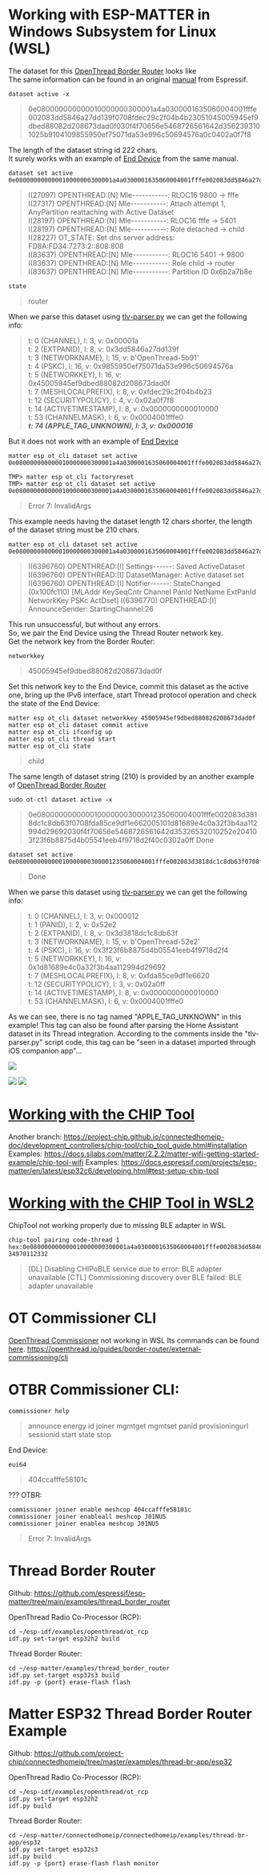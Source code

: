 # Working with ESP-MATTER in Windows Subsystem for Linux (WSL)

The dataset for this [OpenThread Border Router](https://openthread.io/codelabs/esp-openthread-hardware#2) looks like  
The same information can be found in an original [manual](https://docs.espressif.com/projects/esp-thread-br/en/latest/dev-guide/build_and_run.html#configure-esp-thread-border-router) from Espressif.
~~~
dataset active -x
~~~
> 0e080000000000010000000300001a4a0300001635060004001fffe002083dd5846a27dd139f0708fdec29c2f04b4b23051045005945ef9dbed88082d208673dad0f030f4f70656e5468726561642d3562393101025b9104109855950ef75071da53e996c50694576a0c0402a0f7f8

The length of the dataset string id 222 chars.  
It surely works with an example of [End Device](https://openthread.io/codelabs/esp-openthread-hardware#4) from the same manual.  
~~~
dataset set active 0e080000000000010000000300001a4a0300001635060004001fffe002083dd5846a27dd139f0708fdec29c2f04b4b23051045005945ef9dbed88082d208673dad0f030f4f70656e5468726561642d3562393101025b9104109855950ef75071da53e996c50694576a0c0402a0f7f8
~~~
> I(27097) OPENTHREAD:[N] Mle-----------: RLOC16 9800 -> fffe  
> I(27317) OPENTHREAD:[N] Mle-----------: Attach attempt 1, AnyPartition reattaching with Active Dataset  
> I(28197) OPENTHREAD:[N] Mle-----------: RLOC16 fffe -> 5401  
> I(28197) OPENTHREAD:[N] Mle-----------: Role detached -> child  
> I(28227) OT_STATE: Set dns server address: FD8A:FD34:7273:2::808:808  
> I(83637) OPENTHREAD:[N] Mle-----------: RLOC16 5401 -> 9800  
> I(83637) OPENTHREAD:[N] Mle-----------: Role child -> router  
> I(83637) OPENTHREAD:[N] Mle-----------: Partition ID 0x6b2a7b8e  
~~~
state
~~~
> router

When we parse this dataset using [tlv-parser.py](D/utils/tlv-parser) we can get the following info:  
> t:  0 (CHANNEL), l: 3, v: 0x00001a  
> t:  2 (EXTPANID), l: 8, v: 0x3dd5846a27dd139f  
> t:  3 (NETWORKNAME), l: 15, v: b'OpenThread-5b91'  
> t:  4 (PSKC), l: 16, v: 0x9855950ef75071da53e996c50694576a  
> t:  5 (NETWORKKEY), l: 16, v: 0x45005945ef9dbed88082d208673dad0f  
> t:  7 (MESHLOCALPREFIX), l: 8, v: 0xfdec29c2f04b4b23  
> t: 12 (SECURITYPOLICY), l: 4, v: 0x02a0f7f8  
> t: 14 (ACTIVETIMESTAMP), l: 8, v: 0x0000000000010000  
> t: 53 (CHANNELMASK), l: 6, v: 0x0004001fffe0  
> ***t: 74 (APPLE_TAG_UNKNOWN), l: 3, v: 0x000016***  

But it does not work with an example of [End Device](https://github.com/espressif/esp-matter/tree/main/examples/light)
~~~
matter esp ot_cli dataset set active 0e080000000000010000000300001a4a0300001635060004001fffe002083dd5846a27dd139f0708fdec29c2f04b4b23051045005945ef9dbed88082d208673dad0f030f4f70656e5468726561642d3562393101025b9104109855950ef75071da53e996c50694576a0c0402a0f7f8

TMP> matter esp ot_cli factoryreset
TMP> matter esp ot_cli dataset set active 0e080000000000010000000300001a4a0300001635060004001fffe002083dd5846a27dd139f0708fdec29c2f04b4b23051045005945ef9dbed88082d208673dad0f030f4f70656e5468726561642d3562393101025b9104109855950ef75071da53e996c50694576a0c0402a0f7f8
~~~
> Error 7: InvalidArgs

This example needs having the dataset length 12 chars shorter, the length of the dataset string must be 210 chars.
~~~
matter esp ot_cli dataset set active 0e080000000000010000000300001a4a0300001635060004001fffe002083dd5846a27dd139f0708fdec29c2f04b4b23051045005945ef9dbed88082d208673dad0f030f4f70656e5468726561642d3562393101025b9104109855950ef75071da53e996c50694576a
~~~
> I(6396760) OPENTHREAD:[I] Settings------: Saved ActiveDataset
> I(6396760) OPENTHREAD:[I] DatasetManager: Active dataset set
> I(6396760) OPENTHREAD:[I] Notifier------: StateChanged (0x100fc110) [MLAddr KeySeqCntr Channel PanId NetName ExtPanId NetworkKey PSKc ActDset]
> I(6396770) OPENTHREAD:[I] AnnounceSender: StartingChannel:26

This run unsuccessful, but without any errors.  
So, we pair the End Device using the Thread Router network key.  
Get the network key from the Border Router:
~~~
networkkey
~~~
> 45005945ef9dbed88082d208673dad0f

Set this network key to the End Device, commit this dataset as the active one, bring up the IPv6 interface, start Thread protocol operation and check the state of the End Device:
~~~
matter esp ot_cli dataset networkkey 45005945ef9dbed88082d208673dad0f
matter esp ot_cli dataset commit active
matter esp ot_cli ifconfig up
matter esp ot_cli thread start
matter esp ot_cli state
~~~
> child

The same length of dataset string (210) is provided by an another example of [OpenThread Border Router](https://openthread.io/codelabs/openthread-border-router#1)
~~~
sudo ot-ctl dataset active -x
~~~
> 0e080000000000010000000300001235060004001fffe002083d3818dc1c8db63f0708fda85ce9df1e662005101d81689e4c0a32f3b4aa112994d29692030f4f70656e5468726561642d35326532010252e204103f23f6b8875d4b05541eeb4f9718d2f40c0302a0ff
> Done
~~~
dataset set active 0e080000000000010000000300001235060004001fffe002083d3818dc1c8db63f0708fda85ce9df1e662005101d81689e4c0a32f3b4aa112994d29692030f4f70656e5468726561642d35326532010252e204103f23f6b8875d4b05541eeb4f9718d2f40c0302a0ff
~~~
> Done

When we parse this dataset using [tlv-parser.py](D/utils/tlv-parser) we can get the following info:  
> t:  0 (CHANNEL), l: 3, v: 0x000012  
> t:  1 (PANID), l: 2, v: 0x52e2  
> t:  2 (EXTPANID), l: 8, v: 0x3d3818dc1c8db63f  
> t:  3 (NETWORKNAME), l: 15, v: b'OpenThread-52e2'  
> t:  4 (PSKC), l: 16, v: 0x3f23f6b8875d4b05541eeb4f9718d2f4  
> t:  5 (NETWORKKEY), l: 16, v: 0x1d81689e4c0a32f3b4aa112994d29692  
> t:  7 (MESHLOCALPREFIX), l: 8, v: 0xfda85ce9df1e6620  
> t: 12 (SECURITYPOLICY), l: 3, v: 0x02a0ff  
> t: 14 (ACTIVETIMESTAMP), l: 8, v: 0x0000000000010000  
> t: 53 (CHANNELMASK), l: 6, v: 0x0004001fffe0  

As we can see, there is no tag named "APPLE_TAG_UNKNOWN" in this example!
This tag can also be found after parsing the Home Assistant dataset in its Thread integration. According to the comments inside the "tlv-parser.py" script code, this tag can be "seen in a dataset imported through iOS companion app"...  

![](images/ha/HA-ActiveDatasetTLVs.png)

![](images/pairing/ESP-OT-Thread_Network_Topology_01.png)
![](images/pairing/ESP-OT-Thread_Network_Topology_02.png)


# [Working with the CHIP Tool](https://github.com/project-chip/connectedhomeip/blob/master/docs/development_controllers/chip-tool/chip_tool_guide.md#installation)
Another branch: https://project-chip.github.io/connectedhomeip-doc/development_controllers/chip-tool/chip_tool_guide.html#installation  
Examples: https://docs.silabs.com/matter/2.2.2/matter-wifi-getting-started-example/chip-tool-wifi
Examples: https://docs.espressif.com/projects/esp-matter/en/latest/esp32c6/developing.html#test-setup-chip-tool
# [Working with the CHIP Tool in WSL2](https://docs.silabs.com/matter/2.2.2/matter-wifi-getting-started-example/chip-tool-wifi)
ChipTool not working properly due to missing BLE adapter in WSL
~~~
chip-tool pairing code-thread 1 hex:0e080000000000010000000300001a4a0300001635060004001fffe002083dd5846a27dd139f0708fdec29c2f04b4b23051045005945ef9dbed88082d208673dad0f030f4f70656e5468726561642d3562393101025b9104109855950ef75071da53e996c50694576a0c0402a0f7f8 34970112332
~~~
> [DL] Disabling CHIPoBLE service due to error: BLE adapter unavailable
> [CTL] Commissioning discovery over BLE failed: BLE adapter unavailable

# OT Commissioner CLI
[OpenThread Commissioner](https://openthread.io/guides/commissioner/build) not working in WSL
Its commands can be found [here](https://github.com/openthread/ot-commissioner/blob/main/src/app/cli/README.md).
https://openthread.io/guides/border-router/external-commissioning/cli


# OTBR Commissioner CLI:
~~~
commissioner help
~~~
> announce
> energy
> id
> joiner
> mgmtget
> mgmtset
> panid
> provisioningurl
> sessionid
> start
> state
> stop

End Device:
~~~
eui64
~~~
> 404ccafffe58101c

??? OTBR:
~~~
commissioner joiner enable meshcop 404ccafffe58101c
commissioner joiner enableall meshcop J01NU5
commissioner joiner enablea meshcop J01NU5
~~~
> Error 7: InvalidArgs


# Thread Border Router
Github: https://github.com/espressif/esp-matter/tree/main/examples/thread_border_router  
  
OpenThread Radio Co-Processor (RCP):  
~~~
cd ~/esp-idf/examples/openthread/ot_rcp
idf.py set-target esp32h2 build
~~~
Thread Border Router:
~~~
cd ~/esp-matter/examples/thread_border_router
idf.py set-target esp32s3 build
idf.py -p {port} erase-flash flash
~~~
  
  

# Matter ESP32 Thread Border Router Example
Github: https://github.com/project-chip/connectedhomeip/tree/master/examples/thread-br-app/esp32  

OpenThread Radio Co-Processor (RCP):  
~~~
cd ~/esp-idf/examples/openthread/ot_rcp
idf.py set-target esp32h2
idf.py build
~~~
Thread Border Router:
~~~
cd ~/esp-matter/connectedhomeip/connectedhomeip/examples/thread-br-app/esp32
idf.py set-target esp32s3
idf.py build
idf.py -p {port} erase-flash flash monitor
~~~

